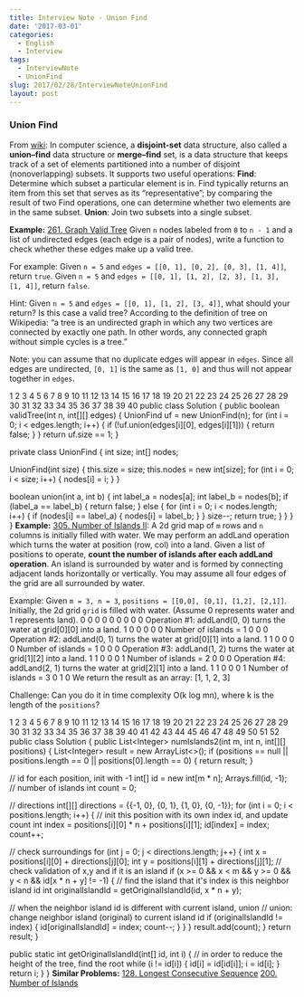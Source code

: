 ```yaml
---
title: Interview Note - Union Find
date: '2017-03-01'
categories:
  - English
  - Interview
tags:
  - InterviewNote
  - UnionFind
slug: 2017/02/28/InterviewNoteUnionFind
layout: post
---
```

### [](#Union-Find)Union Find

From [wiki](https://en.wikipedia.org/wiki/Disjoint-set_data_structure):
In computer science, a **disjoint-set** data structure, also called a **union–find** data structure or **merge–find** set, is a data structure that keeps track of a set of elements partitioned into a number of disjoint (nonoverlapping) subsets. It supports two useful operations:
**Find**: Determine which subset a particular element is in. Find typically returns an item from this set that serves as its “representative”; by comparing the result of two Find operations, one can determine whether two elements are in the same subset.
**Union**: Join two subsets into a single subset.

 **Example:**
[261. Graph Valid Tree](https://leetcode.com/problems/graph-valid-tree/?tab=Description)
Given `n` nodes labeled from `0` to `n - 1` and a list of undirected edges (each edge is a pair of nodes), write a function to check whether these edges make up a valid tree.

 For example:
Given `n = 5` and `edges = [[0, 1], [0, 2], [0, 3], [1, 4]]`, return `true`.
Given `n = 5` and `edges = [[0, 1], [1, 2], [2, 3], [1, 3], [1, 4]]`, return `false`.

 Hint:
Given `n = 5` and `edges = [[0, 1], [1, 2], [3, 4]]`, what should your return? Is this case a valid tree?
According to the definition of tree on Wikipedia: “a tree is an undirected graph in which any two vertices are connected by exactly one path. In other words, any connected graph without simple cycles is a tree.”

 Note: you can assume that no duplicate edges will appear in `edges`. Since all edges are undirected, `[0, 1]` is the same as `[1, 0]` and thus will not appear together in `edges`.

 1
2
3
4
5
6
7
8
9
10
11
12
13
14
15
16
17
18
19
20
21
22
23
24
25
26
27
28
29
30
31
32
33
34
35
36
37
38
39
40
public class Solution {
 public boolean validTree(int n, int[][] edges) {
 UnionFind uf = new UnionFind(n);
 for (int i = 0; i &lt; edges.length; i++) {
 if (!uf.union(edges[i][0], edges[i][1])) {
 return false;
 }
 }
 return uf.size == 1;
 }
 
 private class UnionFind {
 int size;
 int[] nodes;
 
 UnionFind(int size) {
 this.size = size;
 this.nodes = new int[size];
 for (int i = 0; i &lt; size; i++) {
 nodes[i] = i;
 }
 }
 
 boolean union(int a, int b) {
 int label_a = nodes[a];
 int label_b = nodes[b];
 if (label_a == label_b) {
 return false;
 } else {
 for (int i = 0; i &lt; nodes.length; i++) {
 if (nodes[i] == label_a) {
 nodes[i] = label_b;
 }
 }
 size--;
 return true;
 }
 }
 }
}
 **Example:**
[305. Number of Islands II](https://leetcode.com/problems/number-of-islands-ii/?tab=Description):
A 2d grid map of `m` rows and `n` columns is initially filled with water. We may perform an addLand operation which turns the water at position (row, col) into a land. Given a list of positions to operate, **count the number of islands after each addLand operation**. An island is surrounded by water and is formed by connecting adjacent lands horizontally or vertically. You may assume all four edges of the grid are all surrounded by water.

 Example:
Given `m = 3, n = 3`, `positions = [[0,0], [0,1], [1,2], [2,1]]`.
Initially, the 2d grid `grid` is filled with water. (Assume 0 represents water and 1 represents land).
0 0 0
0 0 0
0 0 0
Operation #1: addLand(0, 0) turns the water at grid[0][0] into a land.
1 0 0
0 0 0 Number of islands = 1
0 0 0
Operation #2: addLand(0, 1) turns the water at grid[0][1] into a land.
1 1 0
0 0 0 Number of islands = 1
0 0 0
Operation #3: addLand(1, 2) turns the water at grid[1][2] into a land.
1 1 0
0 0 1 Number of islands = 2
0 0 0
Operation #4: addLand(2, 1) turns the water at grid[2][1] into a land.
1 1 0
0 0 1 Number of islands = 3
0 1 0
We return the result as an array: [1, 1, 2, 3]

 Challenge:
Can you do it in time complexity O(k log mn), where k is the length of the `positions`?

 1
2
3
4
5
6
7
8
9
10
11
12
13
14
15
16
17
18
19
20
21
22
23
24
25
26
27
28
29
30
31
32
33
34
35
36
37
38
39
40
41
42
43
44
45
46
47
48
49
50
51
52
public class Solution {
 public List&lt;Integer&gt; numIslands2(int m, int n, int[][] positions) {
 List&lt;Integer&gt; result = new ArrayList&lt;&gt;();
 if (positions == null || positions.length == 0 || positions[0].length == 0) {
 return result;
 }

 // id for each position, init with -1
 int[] id = new int[m * n];
 Arrays.fill(id, -1);
 // number of islands
 int count = 0;

 // directions
 int[][] directions = {{-1, 0}, {0, 1}, {1, 0}, {0, -1}};
 for (int i = 0; i &lt; positions.length; i++) {
 // init this position with its own index id, and update count
 int index = positions[i][0] * n + positions[i][1];
 id[index] = index;
 count++;

 // check surroundings
 for (int j = 0; j &lt; directions.length; j++) {
 int x = positions[i][0] + directions[j][0];
 int y = positions[i][1] + directions[j][1];
 // check validation of x,y and if it is an island
 if (x &gt;= 0 &amp;&amp; x &lt; m &amp;&amp; y &gt;= 0 &amp;&amp; y &lt; n &amp;&amp; id[x * n + y] != -1) {
 // find the island that it's index is this neighbor island id
 int originalIslandId = getOriginalIslandId(id, x * n + y);

 // when the neighbor island id is different with current island, union
 // union: change neighbor island (original) to current island id
 if (originalIslandId != index) {
 id[originalIslandId] = index;
 count--;
 }
 }
 }
 result.add(count);
 }
 return result;
 }

 public static int getOriginalIslandId(int[] id, int i) {
 // in order to reduce the height of the tree, find the root
 while (i != id[i]) {
 id[i] = id[id[i]];
 i = id[i];
 }
 return i;
 }
}
 **Similar Problems:**
[128. Longest Consecutive Sequence](https://leetcode.com/problems/longest-consecutive-sequence/?tab=Description)
[200. Number of Islands](https://leetcode.com/problems/number-of-islands/?tab=Description)
